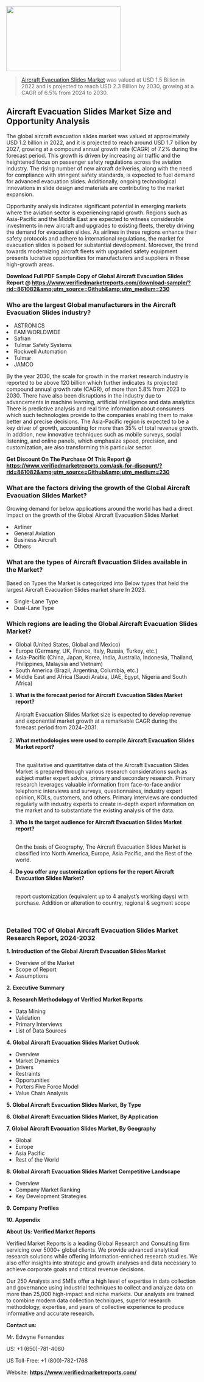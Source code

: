 <img src="https://ffe5etoiles.com/wp-content/uploads/2024/12/MST1-300x171.png" alt="" width="300" height="171" class="alignnone size-medium wp-image-20088" /><blockquote><p><p><a href="https://www.verifiedmarketreports.com/download-sample/?rid=861082&utm_source=Github&utm_medium=230" target="_blank">Aircraft Evacuation Slides Market</a> was valued at USD 1.5 Billion in 2022 and is projected to reach USD 2.3 Billion by 2030, growing at a CAGR of 6.5% from 2024 to 2030.</p></blockquote><p><h2>Aircraft Evacuation Slides Market Size and Opportunity Analysis</h2><p>The global aircraft evacuation slides market was valued at approximately USD 1.2 billion in 2022, and it is projected to reach around USD 1.7 billion by 2027, growing at a compound annual growth rate (CAGR) of 7.2% during the forecast period. This growth is driven by increasing air traffic and the heightened focus on passenger safety regulations across the aviation industry. The rising number of new aircraft deliveries, along with the need for compliance with stringent safety standards, is expected to fuel demand for advanced evacuation slides. Additionally, ongoing technological innovations in slide design and materials are contributing to the market expansion.</p><p>Opportunity analysis indicates significant potential in emerging markets where the aviation sector is experiencing rapid growth. Regions such as Asia-Pacific and the Middle East are expected to witness considerable investments in new aircraft and upgrades to existing fleets, thereby driving the demand for evacuation slides. As airlines in these regions enhance their safety protocols and adhere to international regulations, the market for evacuation slides is poised for substantial development. Moreover, the trend towards modernizing aircraft fleets with upgraded safety equipment presents lucrative opportunities for manufacturers and suppliers in these high-growth areas.</p></p><p class=""><strong>Download Full PDF Sample Copy of Global Aircraft Evacuation Slides Report @ <a href="https://www.verifiedmarketreports.com/download-sample/?rid=861082&amp;utm_source=Github&amp;utm_medium=230" target="_blank">https://www.verifiedmarketreports.com/download-sample/?rid=861082&amp;utm_source=Github&amp;utm_medium=230</a></strong></p><h3 id="" class="">Who are the largest Global manufacturers in the Aircraft Evacuation Slides industry?</h3><p><li>ASTRONICS</li><li> EAM WORLDWIDE</li><li> Safran</li><li> Tulmar Safety Systems</li><li> Rockwell Automation</li><li> Tulmar</li><li> JAMCO</li></p><div class=""><div class="" dir="" data-message-author-role="" data-message-id="" data-message-model-slug=""><div class=""><div class=""><div class=""><div class="" dir="" data-message-author-role="" data-message-id="" data-message-model-slug=""><div class=""><div class=""><p>By the year 2030, the scale for growth in the market research industry is reported to be above 120 billion which further indicates its projected compound annual growth rate (CAGR), of more than 5.8% from 2023 to 2030. There have also been disruptions in the industry due to advancements in machine learning, artificial intelligence and data analytics There is predictive analysis and real time information about consumers which such technologies provide to the companies enabling them to make better and precise decisions. The Asia-Pacific region is expected to be a key driver of growth, accounting for more than 35% of total revenue growth. In addition, new innovative techniques such as mobile surveys, social listening, and online panels, which emphasize speed, precision, and customization, are also transforming this particular sector.</p><p><strong>Get Discount On The Purchase Of This Report @&nbsp; <a href="https://www.verifiedmarketreports.com/ask-for-discount/?rid=861082&amp;utm_source=Github&amp;utm_medium=230" target="_blank">https://www.verifiedmarketreports.com/ask-for-discount/?rid=861082&amp;utm_source=Github&amp;utm_medium=230</a></strong></p></div></div></div></div></div></div></div></div><h3 id="" class="">What are the factors driving the growth of the Global Aircraft Evacuation Slides Market?</h3><p id="" class="">Growing demand for below applications around the world has had a direct impact on the growth of the Global Aircraft Evacuation Slides Market</p><p id="" class=""><li>Airliner</li><li> General Aviation</li><li> Business Aircraft</li><li> Others</li></p><h3 id="" class="">What are the types of Aircraft Evacuation Slides available in the Market?</h3><p id="" class="">Based on Types the Market is categorized into Below types that held the largest Aircraft Evacuation Slides market share In 2023.</p><p id="" class=""><li>Single-Lane Type</li><li> Dual-Lane Type</li></p><h3 id="" class="">Which regions are leading the Global Aircraft Evacuation Slides Market?</h3><ul><li>Global (United States, Global and Mexico)</li><li>Europe (Germany, UK, France, Italy, Russia, Turkey, etc.)</li><li>Asia-Pacific (China, Japan, Korea, India, Australia, Indonesia, Thailand, Philippines, Malaysia and Vietnam)</li><li>South America (Brazil, Argentina, Columbia, etc.)</li><li>Middle East and Africa (Saudi Arabia, UAE, Egypt, Nigeria and South Africa)</li></ul><p><ol><li><strong>What is the forecast period for Aircraft Evacuation Slides Market report?<br /></strong><br /><span data-sheets-root="1" data-sheets-value="{&quot;1&quot;:2,&quot;2&quot;:&quot;XXXX size is expected to develop revenue and exponential market growth at a remarkable CAGR during the forecast period from 2024&ndash;2030.&quot;}" data-sheets-userformat="{&quot;2&quot;:12674,&quot;4&quot;:{&quot;1&quot;:2,&quot;2&quot;:16776960},&quot;10&quot;:2,&quot;11&quot;:0,&quot;15&quot;:&quot;Arial&quot;,&quot;16&quot;:12}">Aircraft Evacuation Slides Market size is expected to develop revenue and exponential market growth at a remarkable CAGR during the forecast period from 2024&ndash;2031.</span><br /><br /></li><li><strong>What methodologies were used to compile Aircraft Evacuation Slides Market report?<br /><br /></strong><p>The qualitative and quantitative data of the&nbsp;Aircraft Evacuation Slides Market is prepared through various research considerations such as subject matter expert advice, primary and secondary research. Primary research leverages valuable information from face-to-face and/or telephonic interviews and surveys, questionnaires, industry expert opinion, KOLs, customers, and others. Primary interviews are conducted regularly with industry experts to create in-depth expert information on the market and to substantiate the existing analysis of the data.&nbsp;</p></li><li><strong>Who is the target audience for Aircraft Evacuation Slides Market report?<br /><br /></strong><p>On the basis of Geography, The&nbsp;Aircraft Evacuation Slides Market is classified into North America, Europe, Asia Pacific, and the Rest of the world.</p></li><li><strong>Do you offer any customization options for the report Aircraft Evacuation Slides Market?<br /><br /></strong><p>report customization (equivalent up to 4 analyst&rsquo;s working days) with purchase. Addition or alteration to country, regional &amp; segment scope</p><p>&nbsp;</p></li></ol></p><h3 id="" class="">Detailed TOC of Global Aircraft Evacuation Slides Market Research Report, 2024-2032</h3><p id="" class=""><strong>1. Introduction of the Global Aircraft Evacuation Slides Market</strong></p><ul><li>Overview of the Market</li><li>Scope of Report</li><li>Assumptions</li></ul><p id="" class=""><strong>2. Executive Summary</strong></p><p id="" class=""><strong>3. Research Methodology of&nbsp;Verified Market Reports</strong></p><ul><li>Data Mining</li><li>Validation</li><li>Primary Interviews</li><li>List of Data Sources</li></ul><p id="" class=""><strong>4. Global Aircraft Evacuation Slides Market Outlook</strong></p><ul><li>Overview</li><li>Market Dynamics</li><li>Drivers</li><li>Restraints</li><li>Opportunities</li><li>Porters Five Force Model</li><li>Value Chain Analysis</li></ul><p id="" class=""><strong>5. Global Aircraft Evacuation Slides Market, By&nbsp;Type</strong></p><p id="" class=""><strong>6. Global Aircraft Evacuation Slides Market, By Application</strong></p><p id="" class=""><strong>7. Global Aircraft Evacuation Slides Market, By Geography</strong></p><ul><li>Global</li><li>Europe</li><li>Asia Pacific</li><li>Rest of the World</li></ul><p id="" class=""><strong>8. Global Aircraft Evacuation Slides Market Competitive Landscape</strong></p><ul><li>Overview</li><li>Company Market Ranking</li><li>Key Development Strategies</li></ul><p id="" class=""><strong>9. Company Profiles</strong></p><p id="" class=""><strong>10. Appendix</strong></p><p id="" class=""><strong>About Us: Verified Market Reports</strong></p><p id="" class="">Verified Market Reports is a leading Global Research and Consulting firm servicing over 5000+ global clients. We provide advanced analytical research solutions while offering information-enriched research studies. We also offer insights into strategic and growth analyses and data necessary to achieve corporate goals and critical revenue decisions.</p><p id="" class="">Our 250 Analysts and SMEs offer a high level of expertise in data collection and governance using industrial techniques to collect and analyze data on more than 25,000 high-impact and niche markets. Our analysts are trained to combine modern data collection techniques, superior research methodology, expertise, and years of collective experience to produce informative and accurate research.</p><p id="" class=""><strong>Contact us:</strong></p><p id="" class="">Mr. Edwyne Fernandes</p><p id="" class="">US: +1 (650)-781-4080</p><p id="" class="">US Toll-Free: +1 (800)-782-1768</p><p id="" class="">Website: <a target="" data-test-app-aware-link=""><strong>https://www.verifiedmarketreports.com/</strong></a></p>
